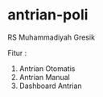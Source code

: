 # antrian-poli
RS Muhammadiyah Gresik

Fitur :
1. Antrian Otomatis
2. Antrian Manual
3. Dashboard Antrian
